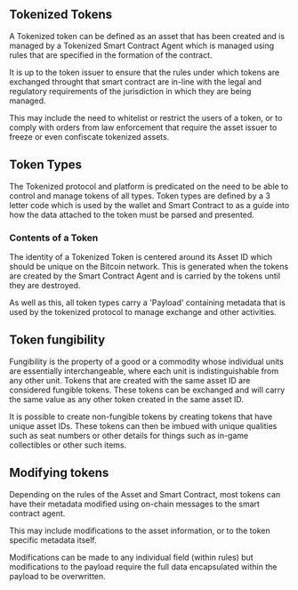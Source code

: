 ## Tokenized Tokens

A Tokenized token can be defined as an asset that has been created and is managed by a Tokenized Smart Contract Agent which is managed using rules that are specified in the formation of the contract.

It is up to the token issuer to ensure that the rules under which tokens are exchanged throught that smart contract are in-line with the legal and regulatory requirements of the jurisdiction in which they are being managed.

This may include the need to whitelist or restrict the users of a token, or to comply with orders from law enforcement that require the asset issuer to freeze or even confiscate tokenized assets.

## Token Types

The Tokenized protocol and platform is predicated on the need to be able to control and manage tokens of all types. Token types are defined by a 3 letter code which is used by the wallet and Smart Contract to as a guide into how the data attached to the token must be parsed and presented.

### Contents of a Token

The identity of a Tokenized Token is centered around its Asset ID which should be unique on the Bitcoin network. This is generated when the tokens are created by the Smart Contract Agent and is carried by the tokens until they are destroyed.

As well as this, all token types carry a 'Payload' containing metadata that is used by the tokenized protocol to manage exchange and other activities.

## Token fungibility

Fungibility is the property of a good or a commodity whose individual units are essentially interchangeable, where each unit is indistinguishable from any other unit. Tokens that are created with the same asset ID are considered fungible tokens. These tokens can be exchanged and will carry the same value as any other token created in the same asset ID.

It is possible to create non-fungible tokens by creating tokens that have unique asset IDs. These tokens can then be imbued with unique qualities such as seat numbers or other details for things such as in-game collectibles or other such items.

## Modifying tokens

Depending on the rules of the Asset and Smart Contract, most tokens can have their metadata modified using on-chain messages to the smart contract agent.

This may include modifications to the asset information, or to the token specific metadata itself.

Modifications can be made to any individual field (within rules) but modifications to the payload require the full data encapsulated within the payload to be overwritten.

